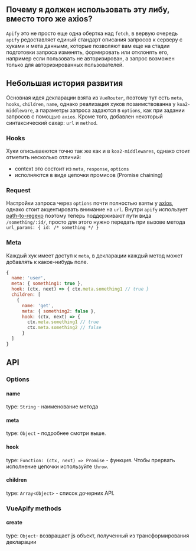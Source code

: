 ## Почему я должен использовать эту либу, вместо того же axios?

`Apify` это не просто еще одна обертка над `fetch`, в вервую очередь `apify` редоставляет единый стандарт описания запросов к серверу с хуками и мета данными, которые позволяют вам еще на стадии подготовки запроса изменять, формировать или отклонять его, например если пользовать не авторизирован, а запрос возможен только для авторизированных пользователей.

## Небольшая история развития

Основная идея декларации взята из `VueRouter`, поэтому тут есть `meta`, `hooks`, `children`, `name`, однако реализация хуков позаимствованна у `koa2-middleware`, а параметры запроса задаются в `options`, как при задании запросов с помощью `axios`.
Кроме того, добавлен некоторый синтаксический сахар: `url` и `method`.

### Hooks

Хуки описываеются точно так же как и в `koa2-middlewares`, однако стоит отметить несколько отличий:
* context это состоит из `meta`, `response`, `options`
* исполняются в виде цепочки промисов (Promise chaining)

### Request

Настройки запроса через `options` почти полностью взяты у [axios](https://github.com/mzabriskie/axios#request-config), однако стоит акцентировать внимание на `url`. Внутри `apify` использует [path-to-regexp](https://github.com/pillarjs/path-to-regexp) поэтому теперь поддерживают пути вида `/something/:id/`, просто для этого нужно передать при вызове метода `url_params: { id: /* something */ }`

### Meta

Каждый хук имеет доступ к `meta`, в декларации каждый метод может добавлять к какое-нибудь поле.
```js
{
  name: 'user',
  meta: { something1: true },
  hook: (ctx, next) => { ctx.meta.something1 // true }
  children: [
    { 
      name: 'get',
      meta: { something2: false },
      hook: (ctx, next) => {
        ctx.meta.something1 // true
        ctx.meta.something2 // false
      }
  ]
}
```

## API

### Options

#### name

type: `String` - наименование метода

#### meta

type: `Object` - подробнее смотри выше.

#### hook

type: `Function: (ctx, next) => Promise` - функция. Чтобы прервать исполнение цепочки используйте `throw`.

#### children

type: `Array<Object>` - список дочерних API.

### VueApify methods

#### create

type: `Object`- возвращает js объект, полученный из трансформирования декларации
